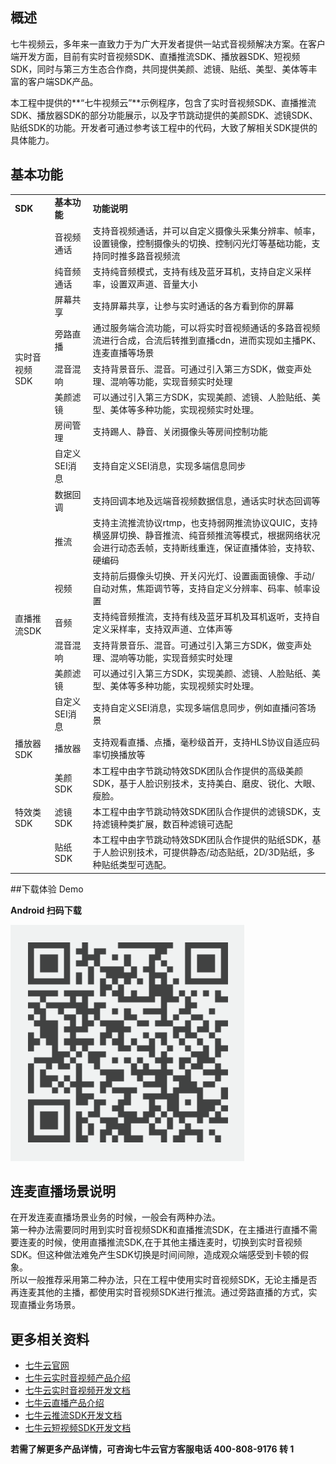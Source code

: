 ## 概述

七牛视频云，多年来一直致力于为广大开发者提供一站式音视频解决方案。在客户端开发方面，目前有实时音视频SDK、直播推流SDK、播放器SDK、短视频SDK，同时与第三方生态合作商，共同提供美颜、滤镜、贴纸、美型、美体等丰富的客户端SDK产品。

本工程中提供的**“七牛视频云”**示例程序，包含了实时音视频SDK、直播推流SDK、播放器SDK的部分功能展示，以及字节跳动提供的美颜SDK、滤镜SDK、贴纸SDK的功能。开发者可通过参考该工程中的代码，大致了解相关SDK提供的具体能力。 

## 基本功能

<style>
table th:first-of-type {
	width: 100px;
}
table th:nth-of-type(2) {
	width: 100px;
}
table th:nth-of-type(3) {
	width: 600px;
}
</style>


<table>
<tr>
	<td><b>SDK</b></td>
	<td><b>基本功能</b></td>
	<td><b>功能说明</b></td>		
</tr>	

<tr>
	<td rowspan="9">实时音视频SDK</td>
	<td>音视频通话</td>
	<td>支持音视频通话，并可以自定义摄像头采集分辨率、帧率，设置镜像，控制摄像头的切换、控制闪光灯等基础功能，支持同时推多路音视频流</td>
</tr>	

<tr>
	<td>纯音频通话</td>
	<td>支持纯音频模式，支持有线及蓝牙耳机，支持自定义采样率，设置双声道、音量大小</td>	
</tr>	

<tr>
	<td>屏幕共享</td>
	<td>支持屏幕共享，让参与实时通话的各方看到你的屏幕</td>
</tr>	

<tr>
	<td>旁路直播</td>
	<td>通过服务端合流功能，可以将实时音视频通话的多路音视频流进行合成，合流后转推到直播cdn，进而实现如主播PK、连麦直播等场景</td>	
</tr>	

<tr>
	<td>混音混响</td>
	<td>支持背景音乐、混音。可通过引入第三方SDK，做变声处理、混响等功能，实现音频实时处理</td>	
</tr>	

<tr>
	<td>美颜滤镜</td>
	<td>可以通过引入第三方SDK，实现美颜、滤镜、人脸贴纸、美型、美体等多种功能，实现视频实时处理。</td>	
</tr>	

<tr>
	<td>房间管理</td>
	<td>支持踢人、静音、关闭摄像头等房间控制功能</td>
</tr>	

<tr>
	<td>自定义SEI消息</td>
	<td>支持自定义SEI消息，实现多端信息同步</td>
</tr>	

<tr>
	<td>数据回调</td>
	<td>支持回调本地及远端音视频数据信息，通话实时状态回调等</td>
</tr>	


<tr>
	<td rowspan="6">直播推流SDK</td>
	<td>推流</td>
	<td>支持主流推流协议rtmp，也支持弱网推流协议QUIC，支持横竖屏切换、静音推流、纯音频推流等模式，根据网络状况会进行动态丢帧，支持断线重连，保证直播体验，支持软、硬编码</td>
</tr>	

<tr>
	<td>视频</td>
	<td>支持前后摄像头切换、开关闪光灯、设置画面镜像、手动/自动对焦，焦距调节等，支持自定义分辨率、码率、帧率设置</td>
</tr>	

<tr>
	<td>音频</td>
	<td>支持纯音频推流，支持有线及蓝牙耳机及耳机返听，支持自定义采样率，支持双声道、立体声等</td>
</tr>	

<tr>
	<td>混音混响</td>
	<td>支持背景音乐、混音。可通过引入第三方SDK，做变声处理、混响等功能，实现音频实时处理</td>	
</tr>	

<tr>
	<td>美颜滤镜</td>
	<td>可以通过引入第三方SDK，实现美颜、滤镜、人脸贴纸、美型、美体等多种功能，实现视频实时处理。</td>	
</tr>	

<tr>
	<td>自定义SEI消息</td>
	<td>支持自定义SEI消息，实现多端信息同步，例如直播问答场景</td>
</tr>	


<tr>
	<td>播放器SDK</td>
	<td>播放器</td>
	<td>支持观看直播、点播，毫秒级首开，支持HLS协议自适应码率切换播放等</td>
</tr>	

<tr>
	<td rowspan="3">特效类SDK</td>
	<td>美颜SDK</td>
	<td>本工程中由字节跳动特效SDK团队合作提供的高级美颜SDK，基于人脸识别技术，支持美白、磨皮、锐化、大眼、瘦脸。</td>
</tr>	

<tr>
	<td>滤镜SDK</td>
	<td>本工程中由字节跳动特效SDK团队合作提供的滤镜SDK，支持滤镜种类扩展，数百种滤镜可选配</td>
</tr>	

<tr>
	<td>贴纸SDK</td>
	<td>本工程中由字节跳动特效SDK团队合作提供的贴纸SDK，基于人脸识别技术，可提供静态/动态贴纸，2D/3D贴纸，多种贴纸类型可选配。</td>
</tr>	

</table>

##下载体验 Demo

**Android 扫码下载**

![](./download.png)

## 连麦直播场景说明

在开发连麦直播场景业务的时候，一般会有两种办法。</br>
第一种办法需要同时用到实时音视频SDK和直播推流SDK，在主播进行直播不需要连麦的时候，使用直播推流SDK,在于其他主播连麦时，切换到实时音视频SDK。但这种做法难免产生SDK切换是时间间隙，造成观众端感受到卡顿的假象。</br>
所以一般推荐采用第二种办法，只在工程中使用实时音视频SDK，无论主播是否再连麦其他的主播，都使用实时音视频SDK进行推流。通过旁路直播的方式，实现直播业务场景。

## 更多相关资料


- [七牛云官网](https://www.qiniu.com/)
- [七牛云实时音视频产品介绍](https://www.qiniu.com/products/rtn)
- [七牛云实时音视频开发文档](https://doc.qnsdk.com/rtn/)
- [七牛云直播产品介绍](https://www.qiniu.com/products/pili)
- [七牛云推流SDK开发文档](https://developer.qiniu.com/pili/sdk/5028/push-the-sdk-download-experience)
- [七牛云短视频SDK开发文档](https://developer.qiniu.com/pili/sdk/3731/short-video)

**若需了解更多产品详情，可咨询七牛云官方客服电话 400-808-9176 转 1**










